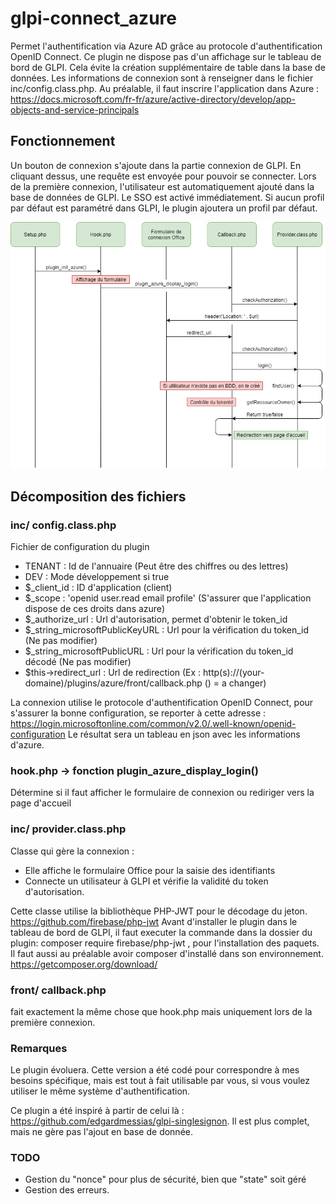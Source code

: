 # glpi-connect_azure

Permet l'authentification via Azure AD grâce au protocole d'authentification OpenID Connect. 
Ce plugin ne dispose pas d'un affichage sur le tableau de bord de GLPI. Cela évite la création supplémentaire de table dans la base de données.
Les informations de connexion sont à renseigner dans le fichier inc/config.class.php.
Au préalable, il faut inscrire l'application dans Azure : https://docs.microsoft.com/fr-fr/azure/active-directory/develop/app-objects-and-service-principals

## Fonctionnement

Un bouton de connexion s'ajoute dans la partie connexion de GLPI. En cliquant dessus, une requête est envoyée pour pouvoir se connecter.
Lors de la première connexion, l'utilisateur est automatiquement ajouté dans la base de données de GLPI. Le SSO est activé immédiatement.
Si aucun profil par défaut est paramétré dans GLPI, le plugin ajoutera un profil par défaut.

![Fonctionnement](https://github.com/virtazp/glpi_plugin_azure/blob/master/Azure-AD.png)

## Décomposition des fichiers

### inc/ config.class.php

Fichier de configuration du plugin
- TENANT : Id de l'annuaire (Peut être des chiffres ou des lettres)
- DEV : Mode développement si true
- $_client_id : ID d'application (client)
- $_scope : 'openid user.read email profile' (S'assurer que l'application dispose de ces droits dans azure)
- $_authorize_url : Url d'autorisation, permet d'obtenir le token_id
- $_string_microsoftPublicKeyURL : Url pour la vérification du token_id (Ne pas modifier)
- $_string_microsoftPublicURL : Url pour la vérification du token_id décodé (Ne pas modifier)
- $this->redirect_url : Url de redirection (Ex : http(s)://(your-domaine)/plugins/azure/front/callback.php    () = a changer)

La connexion utilise le protocole d'authentification OpenID Connect, pour s'assurer la bonne configuration, se reporter à cette adresse : https://login.microsoftonline.com/common/v2.0/.well-known/openid-configuration
Le résultat sera un tableau en json avec les informations d'azure.

### hook.php -> fonction plugin_azure_display_login()

Détermine si il faut afficher le formulaire de connexion ou rediriger vers la page d'accueil

### inc/ provider.class.php

Classe qui gère la connexion :
- Elle affiche le formulaire Office pour la saisie des identifiants
- Connecte un utilisateur à GLPI et vérifie la validité du token d'autorisation.

Cette classe utilise la bibliothèque PHP-JWT pour le décodage du jeton. https://github.com/firebase/php-jwt
Avant d'installer le plugin dans le tableau de bord de GLPI, il faut executer la commande dans la dossier du plugin: composer require firebase/php-jwt , pour l'installation des paquets. Il faut aussi au préalable avoir composer d'installé dans son environnement. https://getcomposer.org/download/

### front/ callback.php

fait exactement la même chose que hook.php mais uniquement lors de la première connexion. 

### Remarques

Le plugin évoluera. Cette version a été codé pour correspondre à mes besoins spécifique, mais est tout à fait utilisable par vous, si vous voulez utiliser le même système d'authentification.

Ce plugin a été inspiré à partir de celui là : https://github.com/edgardmessias/glpi-singlesignon.
Il est plus complet, mais ne gère pas l'ajout en base de donnée.

### TODO

- Gestion du "nonce" pour plus de sécurité, bien que "state" soit géré
- Gestion des erreurs.
